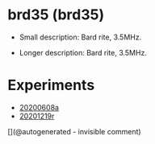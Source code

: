 # brd35 (brd35)

* Small description:  Bard rite, 3.5MHz.

* Longer description: Bard rite, 3.5MHz.

# Experiments

* [20200608a](/include/experiments/auto/20200608a.md)
* [20201219r](/include/experiments/auto/20201219r.md)




[](@autogenerated - invisible comment)